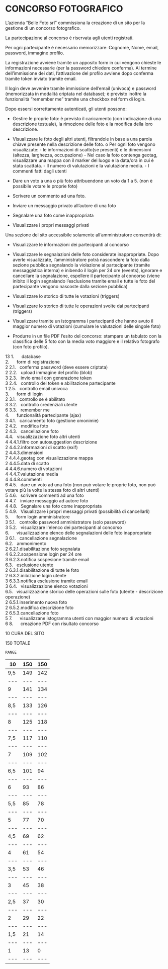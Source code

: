 # CONCORSO FOTOGRAFICO

L’azienda “Belle Foto srl” commissiona la creazione di un sito per la gestione di un concorso fotografico.

La partecipazione al concorso è riservata agli utenti registrati.

Per ogni partecipante è necessario memorizzare: Cognome, Nome, email, password, immagine profilo.

La registrazione avviene tramite un apposito form in cui vengono chieste le informazioni necessarie (per la password chiedere conferma). Al termine dell’immissione dei dati, l’attivazione del profilo avviene dopo conferma tramite token inviato tramite email.

Il login deve avvenire tramite immissione dell’email (univoca) e password (memorizzata in modalità criptata nel database); è previsto inoltre la funzionalità “remember me” tramite una checkbox nel form di login.

Dopo essersi correttamente autenticati, gli utenti possono:

- Gestire le proprie foto: è previsto il caricamento (con indicazione di una descrizione testuale), la
rimozione delle foto e la modifica della loro descrizione.

- Visualizzare le foto degli altri utenti, filtrandole in base a una parola chiave presente nella
descrizione delle foto.
	o Per ogni foto vengono visualizzate:
		- le informazioni di scatto(se presenti) e le dimensioni (altezza, larghezza, occupazione)
		- Nel caso la foto contenga geotag, visualizzare una mappa con il marker del luogo e la data/ora in cui è stata scattata.
		- Il numero di valutazioni e la valutazione media.
		- I commenti fatti dagli utenti

- Dare un voto a una o più foto attribuendone un voto da 1 a 5. (non è possibile votare le proprie
foto)

- Scrivere un commento ad una foto.

- Inviare un messaggio privato all’autore di una foto

- Segnalare una foto come inappropriata

- Visualizzare i propri messaggi privati

Una sezione del sito accessibile solamente all’amministratore consentirà di:

- Visualizzare le informazioni dei partecipanti al concorso

- Visualizzare le segnalazioni delle foto considerate inappropriate. Dopo averle visualizzate, l’amministratore potrà nascondere la foto dalla sezione pubblica segnalando la violazione al partecipante (tramite messaggistica interna) e inibendo il login per 24 ore (events), ignorare e cancellare la segnalazione, espellere il partecipante al concorso (viene inibito il login segnalando l’esclusione tramite email e tutte le foto del partecipante vengono nascoste dalla sezione pubblica)

- Visualizzare lo storico di tutte le votazioni (triggers)

- Visualizzare lo storico di tutte le operazioni svolte dai partecipanti (triggers)

- Visualizzare tramite un istogramma i partecipanti che hanno avuto il maggior numero di votazioni (cumulare le valutazioni delle singole foto)

- Produrre in un file PDF l’esito del concorso: stampare un tabulato con la classifica delle 5 foto con la media voto maggiore e il relativo fotografo (con foto profilo).




																									
																									
13	1.      database																								
	2.      form di registrazione																								
2	2.1.   conferma password (deve essere criptata)																								
2	2.2.   upload immagine del profilo (blob)																								
3	2.3.   invio email con generazione token																								
3	2.4.   controllo del token e abilitazione partecipante																								
1	2.5.   controllo email univoca																								
	3.      form di login																								
2	3.1.   controllo se è abilitato																								
3	3.2.   controllo credenziali utente																								
6	3.3.   remember me																								
	4.      funzionalità partecipante (ajax)																								
3	4.1.   caricamento foto (gestione omonimie)																								
2	4.2.   modifica foto																								
2	4.3.   cancellazione foto																								
	4.4.   visualizzazione foto altri utenti																								
4	4.4.1.filtro con autosuggestion descrizione																								
2	4.4.2.informazioni di scatto (exif)																								
2	4.4.3.dimensioni																								
7	4.4.4.geotag con visualizzazione mappa																								
2	4.4.5.data di scatto																								
4	4.4.6.numero di votazioni																								
4	4.4.7.valutazione media																								
4	4.4.8.commenti																								
6	4.5.   dare un voto ad una foto (non può votare le proprie foto, non può votare più la volte la stessa foto di altri utenti)																								
5	4.6.   scrivere commenti ad una foto																								
4	4.7.   inviare messaggio ad autore foto																								
4	4.8.   Segnalare una foto come inappropriata																								
5	4.9.   Visualizzare i propri messaggi privati (possibilità di cancellarli)																								
	5.      form login amministratore																								
3	5.1.   controllo password amministratore (solo password)																								
3	5.2.   visualizzare l'elenco dei partecipanti al concorso																								
	6.      visualizzazione elenco delle segnalazioni delle foto inappropriate																								
3	6.1.   cancellazione segnalazione																								
	6.2.   ammonimento																								
2	6.2.1.disabilitazione foto segnalata																								
4	6.2.2.sospensione login per 24 ore																								
3	6.2.3.notifica sospesione tramite email																								
	6.3.   esclusione utente																								
2	6.3.1.disabilitazione di tutte le foto																								
2	6.3.2.inibizione login utente																								
3	6.3.3.notifica esclusione tramite email																								
3	6.4.   visualizzazione elenco votazioni																								
	6.5.   visualizzazione storico delle operazioni sulle foto (utente - descrizione operazione)																								
2	6.5.1.inserimento nuova foto																								
2	6.5.2.modifica descrizione foto																								
2	6.5.3.cancellazione foto																								
5	7.      visualizzane istogramma utenti con maggior numero di votazioni																								
6	8.      creazione PDF con risultato concorso																								
																									
10	CURA DEL SITO																								
																									
150	TOTALE																								
																									
	RANGE																								
10 | 150 | 150
--- | --- | ---
9,5 | 149 | 142
--- | --- | ---
9 | 141 | 134
--- | --- | ---
8,5 | 133 | 126
--- | --- | ---
8 | 125 | 118
--- | --- | ---
7,5 | 117 | 110
--- | --- | ---
7 | 109 | 102
--- | --- | ---
6,5 | 101 | 94
--- | --- | ---
6 | 93 | 86
--- | --- | ---
5,5 | 85 | 78
--- | --- | ---
5 | 77 | 70
--- | --- | ---
4,5 | 69 | 62
--- | --- | ---
4 | 61 | 54
--- | --- | ---
3,5 | 53 | 46
--- | --- | ---
3 | 45 | 38
--- | --- | ---
2,5 | 37 | 30
--- | --- | ---
2 | 29 | 22
--- | --- | ---
1,5 | 21 | 14
--- | --- | ---
1 | 13 | 0
--- | --- | ---																				
